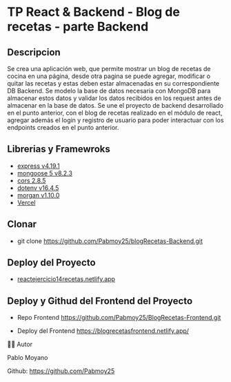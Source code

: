 # TP React & Backend - Blog de recetas - parte Backend

## Descripcion

Se crea una aplicación web, que permite mostrar un blog de recetas de cocina en una
página, desde otra pagina se puede agregar, modificar o quitar las recetas y
estas deben estar almacenadas en su correspondiente DB Backend.
Se modelo la base de datos necesaria con MongoDB para almacenar estos datos y
validar los datos recibidos en los request antes de almacenar en la base de datos.
Se une el proyecto de backend desarrollado en el punto anterior, con el blog de
recetas realizado en el módulo de react, agregar además el login y registro de
usuario para poder interactuar con los endpoints creados en el punto anterior.


## Librerias y Framewroks

- [express v4.19.1 ](https://expressjs.com/es/starter/installing.html)
- [mongoose 5 v8.2.3](https://mongoosejs.com/) 
- [cors 2.8.5 ](https://github.com/expressjs/cors#readme) 
- [dotenv v16.4.5](https://www.npmjs.com/) 
- [morgan v1.10.0](https://github.com/expressjs/morgan) 
- [Vercel](https://vercel.com/) 


## Clonar

- git clone https://github.com/Pabmoy25/blogRecetas-Backend.git


## Deploy del Proyecto

- [reactejercicio14recetas.netlify.app](https://blogrecetasfrontend.netlify.app/)


## Deploy y Githud del Frontend del Proyecto

- Repo Frontend  https://github.com/Pabmoy25/BlogRecetas-Frontend.git

- Deploy del Frontend  https://blogrecetasfrontend.netlify.app/


👨‍💻 Autor

Pablo Moyano

Github: https://github.com/Pabmoy25